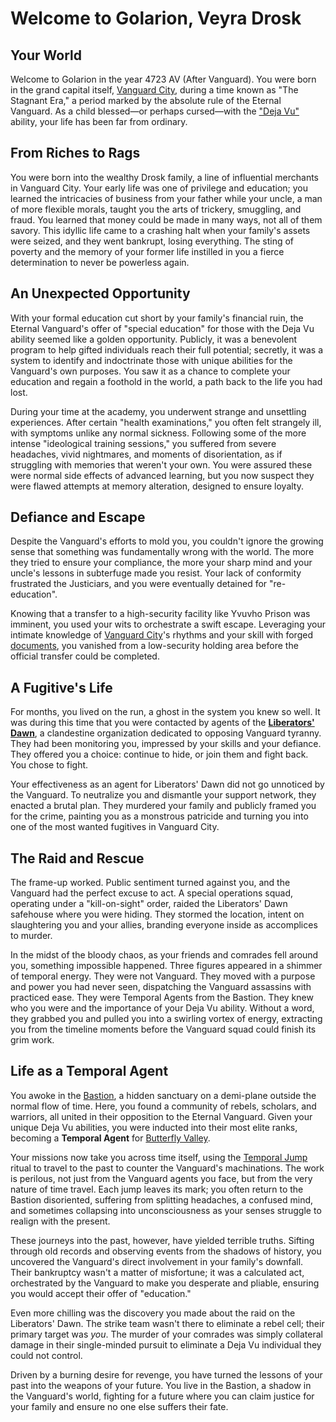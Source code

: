 # Welcome to Golarion, Veyra Drosk

## Your World

Welcome to Golarion in the year 4723 AV (After Vanguard). You were born in the grand capital itself, [Vanguard City](../Location/Inner_Sea/Vanguard_City.md), during a time known as "The Stagnant Era," a period marked by the absolute rule of the Eternal Vanguard. As a child blessed—or perhaps cursed—with the ["Deja Vu"](../Background/DejaVu.md) ability, your life has been far from ordinary.

## From Riches to Rags

You were born into the wealthy Drosk family, a line of influential merchants in Vanguard City. Your early life was one of privilege and education; you learned the intricacies of business from your father while your uncle, a man of more flexible morals, taught you the arts of trickery, smuggling, and fraud. You learned that money could be made in many ways, not all of them savory. This idyllic life came to a crashing halt when your family's assets were seized, and they went bankrupt, losing everything. The sting of poverty and the memory of your former life instilled in you a fierce determination to never be powerless again.

## An Unexpected Opportunity

With your formal education cut short by your family's financial ruin, the Eternal Vanguard's offer of "special education" for those with the Deja Vu ability seemed like a golden opportunity. Publicly, it was a benevolent program to help gifted individuals reach their full potential; secretly, it was a system to identify and indoctrinate those with unique abilities for the Vanguard's own purposes. You saw it as a chance to complete your education and regain a foothold in the world, a path back to the life you had lost.

During your time at the academy, you underwent strange and unsettling experiences. After certain "health examinations," you often felt strangely ill, with symptoms unlike any normal sickness. Following some of the more intense "ideological training sessions," you suffered from severe headaches, vivid nightmares, and moments of disorientation, as if struggling with memories that weren't your own. You were assured these were normal side effects of advanced learning, but you now suspect they were flawed attempts at memory alteration, designed to ensure loyalty.

## Defiance and Escape

Despite the Vanguard's efforts to mold you, you couldn't ignore the growing sense that something was fundamentally wrong with the world. The more they tried to ensure your compliance, the more your sharp mind and your uncle's lessons in subterfuge made you resist. Your lack of conformity frustrated the Justiciars, and you were eventually detained for "re-education".

Knowing that a transfer to a high-security facility like Yvuvho Prison was imminent, you used your wits to orchestrate a swift escape. Leveraging your intimate knowledge of [Vanguard City](../Location/Inner_Sea/Vanguard_City.md)'s rhythms and your skill with forged [documents](../Equipment/Vanguard_Authorization_Documents.md), you vanished from a low-security holding area before the official transfer could be completed.

## A Fugitive's Life

For months, you lived on the run, a ghost in the system you knew so well. It was during this time that you were contacted by agents of the [**Liberators' Dawn**](../Organisation/Liberators_Dawn/Info.md), a clandestine organization dedicated to opposing Vanguard tyranny. They had been monitoring you, impressed by your skills and your defiance. They offered you a choice: continue to hide, or join them and fight back. You chose to fight.

Your effectiveness as an agent for Liberators' Dawn did not go unnoticed by the Vanguard. To neutralize you and dismantle your support network, they enacted a brutal plan. They murdered your family and publicly framed you for the crime, painting you as a monstrous patricide and turning you into one of the most wanted fugitives in Vanguard City.

## The Raid and Rescue

The frame-up worked. Public sentiment turned against you, and the Vanguard had the perfect excuse to act. A special operations squad, operating under a "kill-on-sight" order, raided the Liberators' Dawn safehouse where you were hiding. They stormed the location, intent on slaughtering you and your allies, branding everyone inside as accomplices to murder.

In the midst of the bloody chaos, as your friends and comrades fell around you, something impossible happened. Three figures appeared in a shimmer of temporal energy. They were not Vanguard. They moved with a purpose and power you had never seen, dispatching the Vanguard assassins with practiced ease. They were Temporal Agents from the Bastion. They knew who you were and the importance of your Deja Vu ability. Without a word, they grabbed you and pulled you into a swirling vortex of energy, extracting you from the timeline moments before the Vanguard squad could finish its grim work.

## Life as a Temporal Agent

You awoke in the [Bastion](../Organisation/Butterfly_Valley/Bastion_Governance.md), a hidden sanctuary on a demi-plane outside the normal flow of time. Here, you found a community of rebels, scholars, and warriors, all united in their opposition to the Eternal Vanguard. Given your unique Deja Vu abilities, you were inducted into their most elite ranks, becoming a **Temporal Agent** for [Butterfly Valley](../Organisation/Butterfly_Valley/Info.md).

Your missions now take you across time itself, using the [Temporal Jump](../Ritual/Temporal_Jump.md) ritual to travel to the past to counter the Vanguard's machinations. The work is perilous, not just from the Vanguard agents you face, but from the very nature of time travel. Each jump leaves its mark; you often return to the Bastion disoriented, suffering from splitting headaches, a confused mind, and sometimes collapsing into unconsciousness as your senses struggle to realign with the present.

These journeys into the past, however, have yielded terrible truths. Sifting through old records and observing events from the shadows of history, you uncovered the Vanguard's direct involvement in your family's downfall. Their bankruptcy wasn't a matter of misfortune; it was a calculated act, orchestrated by the Vanguard to make you desperate and pliable, ensuring you would accept their offer of "education."

Even more chilling was the discovery you made about the raid on the Liberators' Dawn. The strike team wasn't there to eliminate a rebel cell; their primary target was *you*. The murder of your comrades was simply collateral damage in their single-minded pursuit to eliminate a Deja Vu individual they could not control.

Driven by a burning desire for revenge, you have turned the lessons of your past into the weapons of your future. You live in the Bastion, a shadow in the Vanguard's world, fighting for a future where you can claim justice for your family and ensure no one else suffers their fate.
